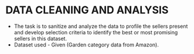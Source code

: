 # DATA CLEANING AND ANALYSIS
* The task is to sanitize and analyze the data to profile the sellers present and develop selection criteria to identify the best or most promising sellers in this dataset.
* Dataset used - Given (Garden category data from Amazon).

